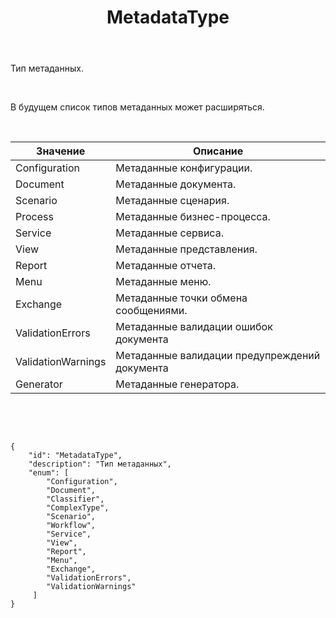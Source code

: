 ﻿---
layout: default
title: MetadataType
position: 
categories: 
tags: 
---

Тип метаданных.

 

В будущем список типов метаданных может расширяться.

  

|Значение|Описание|
|--------|--------|
|Configuration|Метаданные конфигурации.|
|Document|Метаданные документа.|
|Scenario|Метаданные сценария.|
|Process|Метаданные бизнес-процесса.|
|Service|Метаданные сервиса.|
|View|Метаданные представления.|
|Report|Метаданные отчета.|
|Menu|Метаданные меню.|
|Exchange|Метаданные точки обмена сообщениями.|
|ValidationErrors|Метаданные валидации ошибок документа|
|ValidationWarnings|Метаданные валидации предупреждений документа|
|Generator|Метаданные генератора.|

 

  

```
{
	"id": "MetadataType",
	"description": "Тип метаданных",
	"enum": [
		"Configuration",
		"Document",
		"Classifier",
		"ComplexType",
		"Scenario",
		"Workflow",
		"Service",
		"View",
		"Report",
		"Menu",
		"Exchange",
		"ValidationErrors",
		"ValidationWarnings"
	 ]
}
```

 

 

